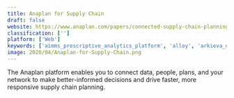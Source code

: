 ```yaml
---
title: Anaplan for Supply Chain
draft: false 
website: https://www.anaplan.com/papers/connected-supply-chain-planning/
classification: ['']
platform: ['Web']
keywords: ['aimms_prescriptive_analytics_platform', 'alloy', 'arkieva_demand_planner', 'cargowise_one', 'eazystock', 'futurmaster_procurement', 'futuremargin', 'gainsystems', 'jda', 'jda_demand', 'linkgreen', 'liveplan', 'netstock', 'ortec', 'skubrain']
image: 2020/04/Anaplan-for-Supply-Chain.png
---
```

The Anaplan platform enables you to connect data, people, plans, and your network to make better-informed decisions and drive faster, more responsive supply chain planning.